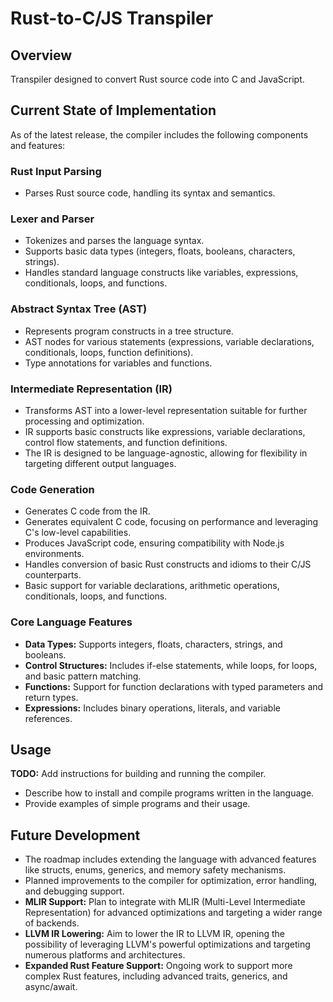 # Rust-to-C/JS Transpiler

## Overview

<!-- [Your Language Name] is a modern programming language designed for performance and safety. The current implementation provides a foundation for a strongly typed, compiled language with a focus on clear syntax and powerful features. -->
Transpiler designed to convert Rust source code into C and JavaScript.

## Current State of Implementation

As of the latest release, the compiler includes the following components and features:

### Rust Input Parsing

- Parses Rust source code, handling its syntax and semantics.
<!-- - **TODO:** Supports core Rust features like ownership, borrowing, enums, and pattern matching to a certain extent. -->

### Lexer and Parser

- Tokenizes and parses the language syntax.
- Supports basic data types (integers, floats, booleans, characters, strings).
- Handles standard language constructs like variables, expressions, conditionals, loops, and functions.

### Abstract Syntax Tree (AST)

- Represents program constructs in a tree structure.
- AST nodes for various statements (expressions, variable declarations, conditionals, loops, function definitions).
- Type annotations for variables and functions.

### Intermediate Representation (IR)

- Transforms AST into a lower-level representation suitable for further processing and optimization.
- IR supports basic constructs like expressions, variable declarations, control flow statements, and function definitions.
- The IR is designed to be language-agnostic, allowing for flexibility in targeting different output languages.

### Code Generation

- Generates C code from the IR.
- Generates equivalent C code, focusing on performance and leveraging C's low-level capabilities.
- Produces JavaScript code, ensuring compatibility with Node.js environments.
- Handles conversion of basic Rust constructs and idioms to their C/JS counterparts.
- Basic support for variable declarations, arithmetic operations, conditionals, loops, and functions.

### Core Language Features

- **Data Types:** Supports integers, floats, characters, strings, and booleans.
- **Control Structures:** Includes if-else statements, while loops, for loops, and basic pattern matching.
- **Functions:** Support for function declarations with typed parameters and return types.
- **Expressions:** Includes binary operations, literals, and variable references.

## Usage

**TODO:** Add instructions for building and running the compiler.

- Describe how to install and compile programs written in the language.
- Provide examples of simple programs and their usage.

## Future Development

- The roadmap includes extending the language with advanced features like structs, enums, generics, and memory safety mechanisms.
- Planned improvements to the compiler for optimization, error handling, and debugging support.
- **MLIR Support:** Plan to integrate with MLIR (Multi-Level Intermediate Representation) for advanced optimizations and targeting a wider range of backends.
- **LLVM IR Lowering:** Aim to lower the IR to LLVM IR, opening the possibility of leveraging LLVM's powerful optimizations and targeting numerous platforms and architectures.
- **Expanded Rust Feature Support:** Ongoing work to support more complex Rust features, including advanced traits, generics, and async/await.
